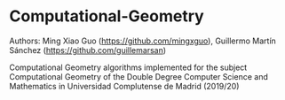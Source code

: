 # Computational-Geometry
Authors: Ming Xiao Guo (https://github.com/mingxguo), Guillermo Martín Sánchez (https://github.com/guillemarsan)

Computational Geometry algorithms implemented for the subject Computational Geometry of the Double Degree Computer Science and Mathematics in Universidad Complutense de Madrid (2019/20)
